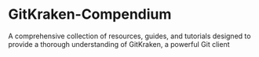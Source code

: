 # GitKraken-Compendium
A comprehensive collection of resources, guides, and tutorials designed to provide a thorough understanding of GitKraken, a powerful Git client
